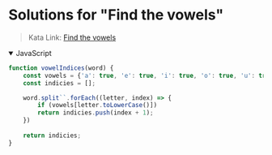 # Solutions for "Find the vowels"

> Kata Link: [Find the vowels](https://www.codewars.com/kata/5680781b6b7c2be860000036)

<details open>
<summary>JavaScript</summary>
<p>

```js
function vowelIndices(word) {
    const vowels = {'a': true, 'e': true, 'i': true, 'o': true, 'u': true, 'y': true};
    const indicies = [];

    word.split``.forEach((letter, index) => {
        if (vowels[letter.toLowerCase()])
        return indicies.push(index + 1);
    })
    
    return indicies;
}
```

</p>
</details>
